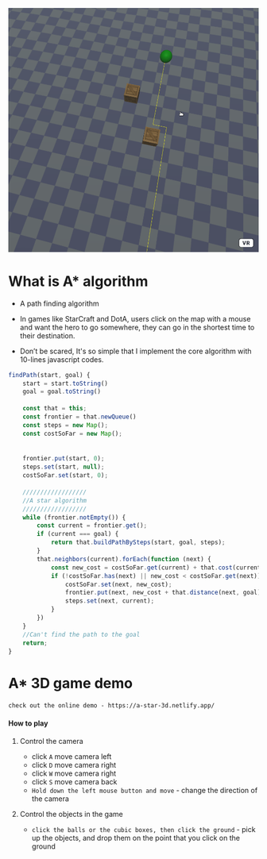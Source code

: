 ![loading gif](https://raw.githubusercontent.com/chet-hub/chet-hub.github.io/main/A-Star/a-star-game.gif)

# What is A* algorithm  

- A path finding algorithm

- In games like StarCraft and DotA, users click on the map with a mouse and want the hero to go somewhere, 
  they can go in the shortest time to their destination.
  
- Don’t be scared, It's so simple that I implement the core algorithm with 10-lines javascript codes.

```javascript
findPath(start, goal) {
    start = start.toString()
    goal = goal.toString()

    const that = this;
    const frontier = that.newQueue()
    const steps = new Map();
    const costSoFar = new Map();


    frontier.put(start, 0);
    steps.set(start, null);
    costSoFar.set(start, 0);

    //////////////////
    //A star algorithm
    //////////////////
    while (frontier.notEmpty()) {
        const current = frontier.get();
        if (current === goal) {
            return that.buildPathBySteps(start, goal, steps);
        }
        that.neighbors(current).forEach(function (next) {
            const new_cost = costSoFar.get(current) + that.cost(current, next)
            if (!costSoFar.has(next) || new_cost < costSoFar.get(next)) {
                costSoFar.set(next, new_cost);
                frontier.put(next, new_cost + that.distance(next, goal))
                steps.set(next, current);
            }
        })
    }
    //Can't find the path to the goal
    return;
}

```

# A* 3D game demo
`check out the online demo - https://a-star-3d.netlify.app/`

#### How to play

1. Control the camera
   
     - click `A` move camera left
     - click `D` move camera right
     - click `W` move camera right
     - click `S` move camera back
     - `Hold down the left mouse button and move` - change the direction of the camera
      
2. Control the objects in the game

    - `click the balls or the cubic boxes, then click the ground`  - pick up the objects, and drop them on the point that you click on the ground





